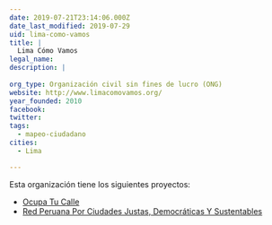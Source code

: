 ```yaml
---
date: 2019-07-21T23:14:06.000Z
date_last_modified: 2019-07-29
uid: lima-como-vamos
title: |
  Lima Cómo Vamos
legal_name: 
description: |
  
org_type: Organización civil sin fines de lucro (ONG)
website: http://www.limacomovamos.org/
year_founded: 2010
facebook: 
twitter: 
tags:
  - mapeo-ciudadano
cities: 
  - Lima

---
```


Esta organización tiene los siguientes proyectos:

- [Ocupa Tu Calle](/proyectos/ocupa-tu-calle)
- [Red Peruana Por Ciudades Justas, Democráticas Y Sustentables](/proyectos/red-peruana-por-ciudades-justas-democraticas-y-sustentables)
